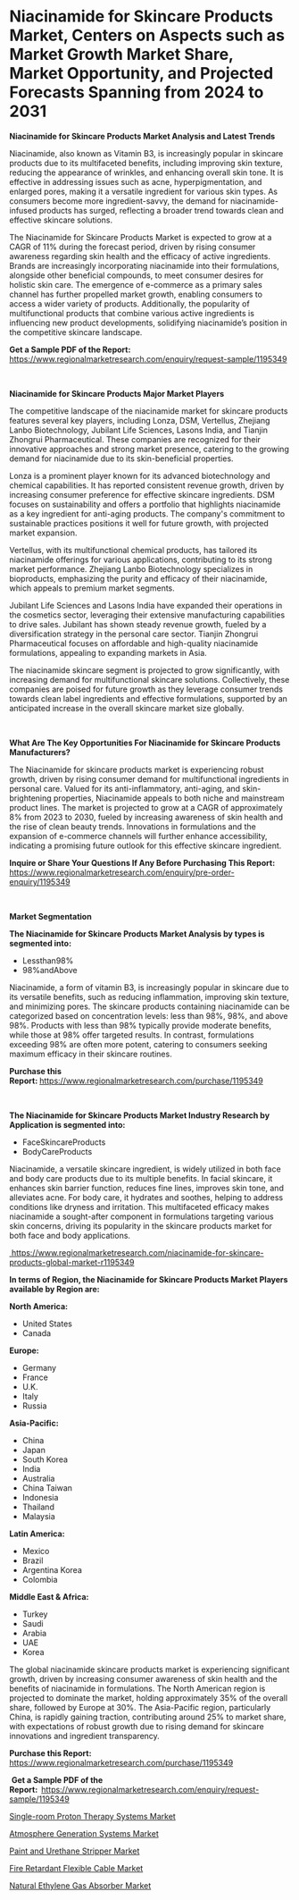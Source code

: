 <p><h1>Niacinamide for Skincare Products Market, Centers on Aspects such as Market Growth Market Share, Market Opportunity, and Projected Forecasts Spanning from 2024 to 2031</h1></p><p><strong>Niacinamide for Skincare Products Market Analysis and Latest Trends</strong></p>
<p><p>Niacinamide, also known as Vitamin B3, is increasingly popular in skincare products due to its multifaceted benefits, including improving skin texture, reducing the appearance of wrinkles, and enhancing overall skin tone. It is effective in addressing issues such as acne, hyperpigmentation, and enlarged pores, making it a versatile ingredient for various skin types. As consumers become more ingredient-savvy, the demand for niacinamide-infused products has surged, reflecting a broader trend towards clean and effective skincare solutions.</p><p>The Niacinamide for Skincare Products Market is expected to grow at a CAGR of 11% during the forecast period, driven by rising consumer awareness regarding skin health and the efficacy of active ingredients. Brands are increasingly incorporating niacinamide into their formulations, alongside other beneficial compounds, to meet consumer desires for holistic skin care. The emergence of e-commerce as a primary sales channel has further propelled market growth, enabling consumers to access a wider variety of products. Additionally, the popularity of multifunctional products that combine various active ingredients is influencing new product developments, solidifying niacinamide’s position in the competitive skincare landscape.</p></p>
<p><strong>Get a Sample PDF of the Report:&nbsp;</strong> <a href="https://www.regionalmarketresearch.com/enquiry/request-sample/1195349">https://www.regionalmarketresearch.com/enquiry/request-sample/1195349</a></p>
<p>&nbsp;</p>
<p><strong>Niacinamide for Skincare Products Major Market Players</strong></p>
<p><p>The competitive landscape of the niacinamide market for skincare products features several key players, including Lonza, DSM, Vertellus, Zhejiang Lanbo Biotechnology, Jubilant Life Sciences, Lasons India, and Tianjin Zhongrui Pharmaceutical. These companies are recognized for their innovative approaches and strong market presence, catering to the growing demand for niacinamide due to its skin-beneficial properties.</p><p>Lonza is a prominent player known for its advanced biotechnology and chemical capabilities. It has reported consistent revenue growth, driven by increasing consumer preference for effective skincare ingredients. DSM focuses on sustainability and offers a portfolio that highlights niacinamide as a key ingredient for anti-aging products. The company's commitment to sustainable practices positions it well for future growth, with projected market expansion.</p><p>Vertellus, with its multifunctional chemical products, has tailored its niacinamide offerings for various applications, contributing to its strong market performance. Zhejiang Lanbo Biotechnology specializes in bioproducts, emphasizing the purity and efficacy of their niacinamide, which appeals to premium market segments.</p><p>Jubilant Life Sciences and Lasons India have expanded their operations in the cosmetics sector, leveraging their extensive manufacturing capabilities to drive sales. Jubilant has shown steady revenue growth, fueled by a diversification strategy in the personal care sector. Tianjin Zhongrui Pharmaceutical focuses on affordable and high-quality niacinamide formulations, appealing to expanding markets in Asia.</p><p>The niacinamide skincare segment is projected to grow significantly, with increasing demand for multifunctional skincare solutions. Collectively, these companies are poised for future growth as they leverage consumer trends towards clean label ingredients and effective formulations, supported by an anticipated increase in the overall skincare market size globally.</p></p>
<p>&nbsp;</p>
<p><strong>What Are The Key Opportunities For Niacinamide for Skincare Products Manufacturers?</strong></p>
<p><p>The Niacinamide for skincare products market is experiencing robust growth, driven by rising consumer demand for multifunctional ingredients in personal care. Valued for its anti-inflammatory, anti-aging, and skin-brightening properties, Niacinamide appeals to both niche and mainstream product lines. The market is projected to grow at a CAGR of approximately 8% from 2023 to 2030, fueled by increasing awareness of skin health and the rise of clean beauty trends. Innovations in formulations and the expansion of e-commerce channels will further enhance accessibility, indicating a promising future outlook for this effective skincare ingredient.</p></p>
<p><strong>Inquire or Share Your Questions If Any Before Purchasing This Report:</strong> <a href="https://www.regionalmarketresearch.com/enquiry/pre-order-enquiry/1195349">https://www.regionalmarketresearch.com/enquiry/pre-order-enquiry/1195349</a></p>
<p>&nbsp;</p>
<p><strong>Market Segmentation</strong></p>
<p><strong>The Niacinamide for Skincare Products Market Analysis by types is segmented into:</strong></p>
<p><ul><li>Lessthan98%</li><li>98%andAbove</li></ul></p>
<p><p>Niacinamide, a form of vitamin B3, is increasingly popular in skincare due to its versatile benefits, such as reducing inflammation, improving skin texture, and minimizing pores. The skincare products containing niacinamide can be categorized based on concentration levels: less than 98%, 98%, and above 98%. Products with less than 98% typically provide moderate benefits, while those at 98% offer targeted results. In contrast, formulations exceeding 98% are often more potent, catering to consumers seeking maximum efficacy in their skincare routines.</p></p>
<p><strong>Purchase this Report:&nbsp;</strong><a href="https://www.regionalmarketresearch.com/purchase/1195349">https://www.regionalmarketresearch.com/purchase/1195349</a></p>
<p>&nbsp;</p>
<p><strong>The Niacinamide for Skincare Products Market Industry Research by Application is segmented into:</strong></p>
<p><ul><li>FaceSkincareProducts</li><li>BodyCareProducts</li></ul></p>
<p><p>Niacinamide, a versatile skincare ingredient, is widely utilized in both face and body care products due to its multiple benefits. In facial skincare, it enhances skin barrier function, reduces fine lines, improves skin tone, and alleviates acne. For body care, it hydrates and soothes, helping to address conditions like dryness and irritation. This multifaceted efficacy makes niacinamide a sought-after component in formulations targeting various skin concerns, driving its popularity in the skincare products market for both face and body applications.</p></p>
<p><a href="https://www.regionalmarketresearch.com/niacinamide-for-skincare-products-global-market-r1195349">&nbsp;https://www.regionalmarketresearch.com/niacinamide-for-skincare-products-global-market-r1195349</a></p>
<p><strong>In terms of Region, the Niacinamide for Skincare Products Market Players available by Region are:</strong></p>
<p>
    <p> <strong> North America: </strong>
        <ul>
            <li>United States</li>
            <li>Canada</li>
        </ul>
        </p> 
    <p> <strong> Europe: </strong>
        <ul>
            <li>Germany</li>
            <li>France</li>
            <li>U.K.</li>
            <li>Italy</li>
            <li>Russia</li>
        </ul>
        </p> 
    <p> <strong> Asia-Pacific: </strong>
        <ul>
            <li>China</li>
            <li>Japan</li>
            <li>South Korea</li>
            <li>India</li>
            <li>Australia</li>
            <li>China Taiwan</li>
            <li>Indonesia</li>
            <li>Thailand</li>
            <li>Malaysia</li>
        </ul>
        </p> 
    <p> <strong> Latin America: </strong>
        <ul>
            <li>Mexico</li>
            <li>Brazil</li>
            <li>Argentina Korea</li>
            <li>Colombia</li>
        </ul>
        </p> 
    <p> <strong> Middle East & Africa: </strong>
        <ul>
            <li>Turkey</li>
            <li>Saudi</li>
            <li>Arabia</li>
            <li>UAE</li>
            <li>Korea</li>
        </ul>
    </p>
    </p>
<p><p>The global niacinamide skincare products market is experiencing significant growth, driven by increasing consumer awareness of skin health and the benefits of niacinamide in formulations. The North American region is projected to dominate the market, holding approximately 35% of the overall share, followed by Europe at 30%. The Asia-Pacific region, particularly China, is rapidly gaining traction, contributing around 25% to market share, with expectations of robust growth due to rising demand for skincare innovations and ingredient transparency.</p></p>
<p><strong>Purchase this Report: </strong><a href="https://www.regionalmarketresearch.com/purchase/1195349">https://www.regionalmarketresearch.com/purchase/1195349</a></p>
<p>&nbsp;<strong>Get a Sample PDF of the Report:&nbsp;&nbsp;</strong><a href="https://www.regionalmarketresearch.com/enquiry/request-sample/1195349">https://www.regionalmarketresearch.com/enquiry/request-sample/1195349</a></p>
<p><strong></strong></p>
<p><p><a href="https://medium.com/@roycepruitt24/insights-into-the-single-room-proton-therapy-systems-market-market-players-market-size-437be06b89b2">Single-room Proton Therapy Systems Market</a></p><p><a href="https://medium.com/@roycepruitt24/unlocking-growth-potential-market-strategic-analysis-of-atmosphere-generation-systems-market-5da6848b08a2?postPublishedType=repub">Atmosphere Generation Systems Market</a></p><p><a href="https://github.com/sumonsky0m/Market-Research-Report-List-1/blob/main/paint-and-urethane-stripper-market.md">Paint and Urethane Stripper Market</a></p><p><a href="https://issuu.com/reportprime-2/docs/fire-retardant-flexible-cable-marke_27163c1896ad7a">Fire Retardant Flexible Cable Market</a></p><p><a href="https://www.linkedin.com/pulse/natural-ethylene-gas-absorber-market-trends-analysis-pfhre?trackingId=WtA74plwSjm1AbowtM49dQ%3D%3D">Natural Ethylene Gas Absorber Market</a></p></p>